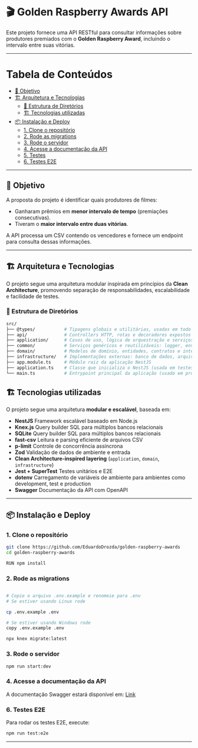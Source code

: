 # 🎬 Golden Raspberry Awards API

Este projeto fornece uma API RESTful para consultar informações sobre produtores premiados com o **Golden Raspberry Award**, incluindo o intervalo entre suas vitórias.

---

# Tabela de Conteúdos
- [🚀 Objetivo](#-objetivo)
- [🏗️ Arquitetura e Tecnologias](#-arquitetura-e-tecnologias)
  - [📁 Estrutura de Diretórios](#-estrutura-de-diretórios)
  - [🏗️ Tecnologias utilizadas](#-tecnologias-utilizadas)
- [📦 Instalação e Deploy](#-instalação-e-deploy)
  - [1. Clone o repositório](#1-clone-o-repositório)
  - [2. Rode as migrations](#2-rode-as-migrations)
  - [3. Rode o servidor](#3-rode-o-servidor)
  - [4. Acesse a documentação da API](#4-acesse-a-documentação-da-api)
  - [5. Testes](#5-testes)
  - [6. Testes E2E](#6-testes-e2e)

---

## 🚀 Objetivo

A proposta do projeto é identificar quais produtores de filmes:

- Ganharam prêmios em **menor intervalo de tempo** (premiações consecutivas).
- Tiveram o **maior intervalo entre duas vitórias**.

A API processa um CSV contendo os vencedores e fornece um endpoint para consulta dessas informações.

---

## 🏗️ Arquitetura e Tecnologias

O projeto segue uma arquitetura modular inspirada em princípios da **Clean Architecture**, promovendo separação de responsabilidades, escalabilidade e facilidade de testes.

### 📁 Estrutura de Diretórios

```bash
src/
├── @types/           # Tipagens globais e utilitárias, usadas em todo o projeto
├── api/              # Controllers HTTP, rotas e decoradores expostos via REST
├── application/      # Casos de uso, lógica de orquestração e serviços de aplicação
├── common/           # Serviços genéricos e reutilizáveis: logger, env, validações, etc.
├── domain/           # Modelos de domínio, entidades, contratos e interfaces
├── infrastructure/   # Implementações externas: banco de dados, arquivos CSV, parsers
├── app.module.ts     # Módulo raiz da aplicação NestJS
├── application.ts    # Classe que inicializa o NestJS (usada em testes e produção)
└── main.ts           # Entrypoint principal da aplicação (usado em produção)
```

## 🏗️ Tecnologias utilizadas

O projeto segue uma arquitetura **modular e escalável**, baseada em:

- **NestJS** Framework escalável baseado em Node.js
- **Knex.js** Query builder SQL para múltiplos bancos relacionais
- **SQLite** Query builder SQL para múltiplos bancos relacionais
- **fast-csv** Leitura e parsing eficiente de arquivos CSV
- **p-limit** Controle de concorrência assíncrona
- **Zod** Validação de dados de ambiente e entrada
- **Clean Architecture-inspired layering** (`application`, `domain`, `infrastructure`)
- **Jest + SuperTest** Testes unitários e E2E
- **dotenv** Carregamento de variáveis de ambiente para ambientes como development, test e production
- **Swagger** Documentação da API com OpenAPI

---

## 📦 Instalação e Deploy

### 1. Clone o repositório

```bash
git clone https://github.com/EduardoDrozda/golden-raspberry-awards
cd golden-raspberry-awards

RUN npm install
```

### 2. Rode as migrations
```bash

# Copie o arquivo .env.example e renomeie para .env
# Se estiver usando Linux rode

cp .env.example .env

# Se estiver usando Windows rode
copy .env.example .env

npx knex migrate:latest
```

### 3. Rode o servidor

```bash
npm run start:dev
```

### 4. Acesse a documentação da API
A documentação Swagger estará disponível em: <a href="http://localhost:8080/api-docs" target="_blank">Link</a>

### 6. Testes E2E
Para rodar os testes E2E, execute:

```bash
npm run test:e2e
```
---
